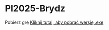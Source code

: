 # PI2025-Brydz
Pobierz grę
[Kliknij tutaj, aby pobrać wersję .exe](https://github.com/maciejmmalecki/PI2025-Brydz/releases/download/v1.0/PI2025-Brydz.2.zip)
